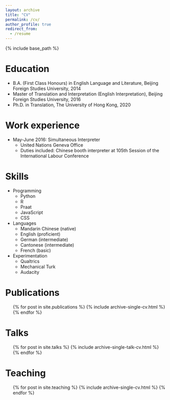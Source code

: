 ```yaml
---
layout: archive
title: "CV"
permalink: /cv/
author_profile: true
redirect_from:
  - /resume
---
```


{% include base_path %}

Education
======
* B.A. (First Class Honours) in English Language and Literature, Beijing Foreign Studies University, 2014
* Master of Translation and Interpretation (English Interpretation), Beijing Foreign Studies University, 2016
* Ph.D. in Translation, The University of Hong Kong, 2020

Work experience
======
* May-June 2016: Simultaneous Interpreter
  * United Nations Geneva Office
  * Duties included: Chinese booth interpreter at 105th Session of the International Labour Conference

  
Skills
======
* Programming
  * Python
  * R
  * Praat
  * JavaScript
  * CSS
* Languages
  * Mandarin Chinese (native)
  * English (proficient)
  * German (intermediate)
  * Cantonese (intermediate)
  * French (basic)
* Experimentation
  * Qualtrics
  * Mechanical Turk
  * Audacity

Publications
======
  <ul>{% for post in site.publications %}
    {% include archive-single-cv.html %}
  {% endfor %}</ul>
  
Talks
======
  <ul>{% for post in site.talks %}
    {% include archive-single-talk-cv.html %}
  {% endfor %}</ul>
  
Teaching
======
  <ul>{% for post in site.teaching %}
    {% include archive-single-cv.html %}
  {% endfor %}</ul>
  

